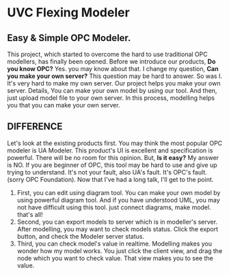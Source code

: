 # UVC Flexing Modeler
## Easy & Simple OPC Modeler.
  This project, which started to overcome the hard to use traditional OPC modellers, has finally been opened.
  Before we introduce our products, <b>Do you know OPC?</b> Yes. you may know about that. I change my question, <b>Can you make your own server?</b> This question may be hard to answer. So was I. It's very hard to make my own server.
  Our project helps you make your own server. Details, You can make your own model by using our tool. And then, just upload model file to your own server. In this process, modelling helps you that you can make your own server.
  
## DIFFERENCE
  Let's look at the existing products first. You may think the most popular OPC modeler is UA Modeler. This product's UI is excellent and specification is powerful. There will be no room for this opinion. But, <b>Is it easy?</b> My answer is NO. If you are beginner of OPC, this tool may be hard to use and give up trying to understand. It's not your fault, also UA's fault. It's OPC's fault. (sorry OPC Foundation). Now that I've had a long talk, I'll get to the point.
  
1. First, you can edit using diagram tool.
  You can make your own model by using powerful diagram tool. And if you have understood UML, you may not have difficult using this tool. just connect diagrams, make model. that's all!
2. Second, you can export models to server which is in modeller's server.
  After modelling, you may want to check models status. Click the export button, and check the Modeler server status. 
3. Third, you can check model's value in realtime.
  Modelling makes you wonder how my model works. You just click the client view, and drag the node which you want to check value. That view makes you to see the value.
